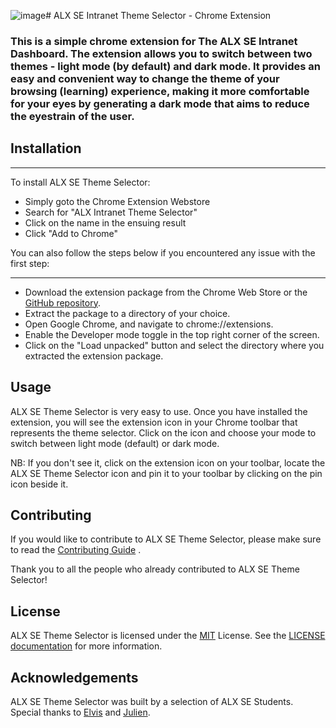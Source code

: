 ![image](https://github.com/vinsky001/ALX-DarkMode-project/assets/84249407/c326edce-284e-4a20-a985-f81e76440b92)# ALX SE Intranet Theme Selector - Chrome Extension

### This is a simple chrome extension for The ALX SE Intranet Dashboard. The extension allows you to switch between two themes - light mode (by default) and dark mode. It provides an easy and convenient way to change the theme of your browsing (learning) experience, making it more comfortable for your eyes by generating a dark mode that aims to reduce the eyestrain of the user.

<!-- ### This is feature-rich and is customizable in many ways throughout the UI. <-- SOON -->

## Installation
***
To install ALX SE Theme Selector:
* Simply goto the Chrome Extension Webstore
* Search for "ALX Intranet Theme Selector"
* Click on the name in the ensuing result
* Click "Add to Chrome"

You can also follow the steps below if you encountered any issue with the first step:
***
* Download the extension package from the Chrome Web Store or the [GitHub repository](#).
* Extract the package to a directory of your choice.
* Open Google Chrome, and navigate to chrome://extensions.
* Enable the Developer mode toggle in the top right corner of the screen.
* Click on the "Load unpacked" button and select the directory where you extracted the extension package.

## Usage
ALX SE Theme Selector is very easy to use. Once you have installed the extension, you will see the extension icon in your Chrome toolbar that represents the theme selector. Click on the icon and choose your mode to switch between light mode (default) or dark mode.

NB: If you don't see it, click on the extension icon on your toolbar, locate the ALX SE Theme Selector icon and pin it to your toolbar by clicking on the pin icon beside it.

## Contributing
If you would like to contribute to ALX SE Theme Selector, please make sure to read the [Contributing Guide](https://github.com/vinsky001/ALX-DarkMode-project/blob/main/CONTRIBUTING.md) .

Thank you to all the people who already contributed to ALX SE Theme Selector!
## License
ALX SE Theme Selector is licensed under the [MIT](https://opensource.org/licenses/MIT) License. See the [LICENSE documentation](https://github.com/vinsky001/ALX-DarkMode-project/blob/main/LICENSE.md) for more information.

## Acknowledgements
ALX SE Theme Selector was built by a selection of ALX SE Students. Special thanks to [Elvis](https://github.com/vinsky001) and [Julien](https://github.com/jbarbier).
